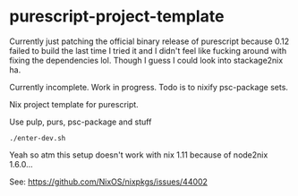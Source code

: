 # purescript-project-template

Currently just patching the official binary release of purescript because 0.12
failed to build the last time I tried it and I didn't feel like fucking around
with fixing the dependencies lol. Though I guess I could look into
stackage2nix ha.

Currently incomplete. Work in progress. Todo is to nixify psc-package sets.

Nix project template for purescript.

Use pulp, purs, psc-package and stuff

```
./enter-dev.sh
```

Yeah so atm this setup doesn't work with nix 1.11 because of node2nix 1.6.0...

See: https://github.com/NixOS/nixpkgs/issues/44002
